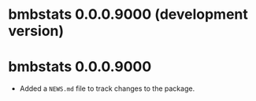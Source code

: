 # bmbstats 0.0.0.9000 (development version)

# bmbstats 0.0.0.9000 

* Added a `NEWS.md` file to track changes to the package.
